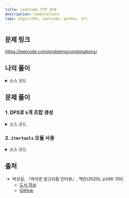 ```yaml
---
title: LeetCode 77번 문제
description: Combinations
tags: algorithm, leetcode, python, dfs
---
```


## 문제 링크

https://leetcode.com/problems/combinations/

## 나의 풀이

<details>
<summary>소스 코드</summary>
<div markdown="1">

```python
from typing import List


class Solution:
    def combine(self, n: int, k: int) -> List[List[int]]:
        def dfs(num=1, comb=[]):
            if len(comb) == k:
                result.append(comb)
                return

            for curr in range(num, n + 1):
                copied = comb[:]
                copied.append(curr)
                dfs(curr + 1, copied)

        result = []
        dfs()
        return result
```

</div>
</details>

## 문제 풀이

### 1. DFS로 `k`개 조합 생성

<details>
<summary>소스 코드</summary>
<div markdown="1">

```python
from typing import List


class Solution1:
    def combine(self, n: int, k: int) -> List[List[int]]:
        results = []

        def dfs(elements, start: int, k: int):
            if k == 0:
                results.append(elements[:])

            # 자신 이전의 모든 값을 고정하여 재귀 호출
            for i in range(start, n + 1):
                elements.append(i)
                dfs(elements, i + 1, k - 1)
                elements.pop()

        dfs([], 1, k)
        return results
```

</div>
</details>

### 2. `itertools` 모듈 사용

<details>
<summary>소스 코드</summary>
<div markdown="1">

```python
from typing import List
import itertools


class Solution2:
    def combine(self, n: int, k: int) -> List[List[int]]:
        # 리트코드에서는 리스트 반환 문제도 튜플로 반환하면 정답으로 처리되므로
        # 아래와 같이 작성해도 문제는 없음
        # return list(itertools.combinations(range(1, n + 1), k))

        return list(map(list, itertools.combinations(range(1, n + 1), k)))
```

</div>
</details>

## 출처

- 박상길, 『파이썬 알고리즘 인터뷰』, 책만(2020), p346-350.
  - [도서 정보](https://www.onlybook.co.kr/entry/algorithm-interview)
  - [GitHub](https://github.com/onlybooks/algorithm-interview)
